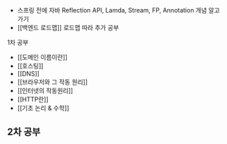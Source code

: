 

- 스프링 전에 자바 Reflection API, Lamda, Stream, FP, Annotation  개념 알고 가기
- [[백엔드 로드맵]]  로드맵 따라 추가 공부


1차 공부
- [[도메인 이름이란]]
- [[호스팅]]
- [[DNS]]
- [[브라우저와 그 작동 원리]]
- [[인터넷의 작동원리]]
- [[HTTP란]]
- [[기초 논리 & 수학]]

2차 공부
- 